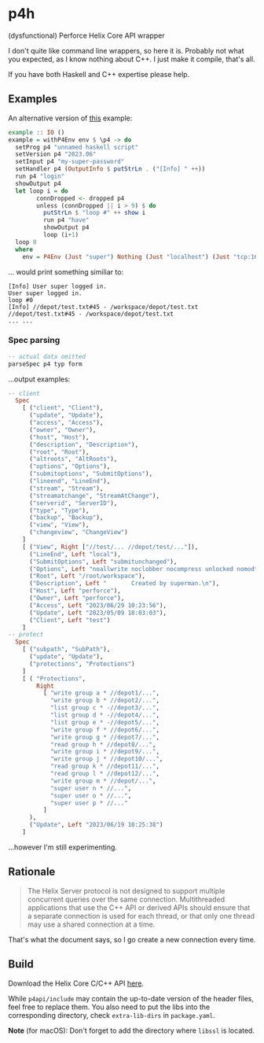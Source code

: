 # p4h

(dysfunctional) Perforce Helix Core API wrapper

I don't quite like command line wrappers, so here it is. Probably not what you expected, as I know nothing about C++. I just make it compile, that's all.

If you have both Haskell and C++ expertise please help.

## Examples

An alternative version of [this](https://www.perforce.com/manuals/p4api/Content/P4API/clientapi.dropped.html#clientapi.dropped.example) example:

```haskell
example :: IO ()
example = withP4Env env $ \p4 -> do
  setProg p4 "unnamed haskell script"
  setVersion p4 "2023.06"
  setInput p4 "my-super-password"
  setHandler p4 (OutputInfo $ putStrLn . ("[Info] " ++))
  run p4 "login"
  showOutput p4
  let loop i = do
        connDropped <- dropped p4
        unless (connDropped || i > 9) $ do
          putStrLn $ "loop #" ++ show i
          run p4 "have"
          showOutput p4
          loop (i+1)
  loop 0
  where
    env = P4Env (Just "super") Nothing (Just "localhost") (Just "tcp:1666") (Just "my-workspace")
```

... would print something similiar to:

```
[Info] User super logged in.
User super logged in.
loop #0
[Info] //depot/test.txt#45 - /workspace/depot/test.txt
//depot/test.txt#45 - /workspace/depot/test.txt
... ...
```

### Spec parsing

```haskell
-- actual data omitted
parseSpec p4 typ form
```
...output examples:

```haskell
-- client
  Spec
    [ ("client", "Client"),
      ("update", "Update"),
      ("access", "Access"),
      ("owner", "Owner"),
      ("host", "Host"),
      ("description", "Description"),
      ("root", "Root"),
      ("altroots", "AltRoots"),
      ("options", "Options"),
      ("submitoptions", "SubmitOptions"),
      ("lineend", "LineEnd"),
      ("stream", "Stream"),
      ("streamatchange", "StreamAtChange"),
      ("serverid", "ServerID"),
      ("type", "Type"),
      ("backup", "Backup"),
      ("view", "View"),
      ("changeview", "ChangeView")
    ]
    [ ("View", Right ["//test/... //depot/test/..."]),
      ("LineEnd", Left "local"),
      ("SubmitOptions", Left "submitunchanged"),
      ("Options", Left "noallwrite noclobber nocompress unlocked nomodtime normdir"),
      ("Root", Left "/root/workspace"),
      ("Description", Left "       Created by superman.\n"),
      ("Host", Left "perforce"),
      ("Owner", Left "perforce"),
      ("Access", Left "2023/06/29 10:23:56"),
      ("Update", Left "2023/05/09 18:03:03"),
      ("Client", Left "test")
    ]
-- protect
  Spec
    [ ("subpath", "SubPath"),
      ("update", "Update"),
      ("protections", "Protections")
    ]
    [ ( "Protections",
        Right
          [ "write group a * //depot1/...",
            "write group b * //depot2/...",
            "list group c * -//depot3/...",
            "list group d * -//depot4/...",
            "list group e * -//depot5/...",
            "write group f * //depot6/...",
            "write group g * //depot7/...",
            "read group h * //depot8/...",
            "write group i * //depot9/...",
            "write group j * //depot10/...",
            "read group k * //depot11/...",
            "read group l * //depot12/...",
            "write group m * //depot/...",
            "super user n * //...",
            "super user o * //...",
            "super user p * //..."
          ]
      ),
      ("Update", Left "2023/06/19 10:25:38")
    ]
```

...however I'm still experimenting.

## Rationale

> The Helix Server protocol is not designed to support multiple concurrent queries over the same connection. Multithreaded applications that use the C++ API or derived APIs should ensure that a separate connection is used for each thread, or that only one thread may use a shared connection at a time.

That's what the document says, so I go create a new connection every time.

## Build

Download the Helix Core C/C++ API [here](https://www.perforce.com/downloads/helix-core-c/c-api).

While `p4api/include` may contain the up-to-date version of the header files, feel free to replace them. You also need to put the libs into the corresponding directory, check `extra-lib-dirs` in `package.yaml`.

__Note__ (for macOS): Don't forget to add the directory where `libssl` is located.
